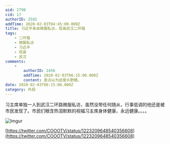 ```yaml
---
aid: 2798
cid: 17
authorID: 2592
addTime: 2020-02-03T04:45:00.000Z
title: 习近平亲自微服私访，现身武汉二环路
tags:
    - 二环路
    - 微服私访
    - 习近平
    - 现身
    - 武汉
comments:
    -
        authorID: 2456
        addTime: 2020-02-03T06:15:00.000Z
        content: 差点以为这是头野猪。
date: 2020-02-03T06:15:00.000Z
category: 外段
---
```


习主席单独一人到武汉二环路微服私访，虽然没带任何随从，行事低调的他还是被市民发现了。市民们眼含热泪默默的祝福习主席身体健康，永远健康。。。。

![Imgur](https://i.imgur.com/d2feAnu.jpg)

[https://twitter.com/COOOTV/status/1223209648540356608](https://twitter.com/COOOTV/status/1223209648540356608)
